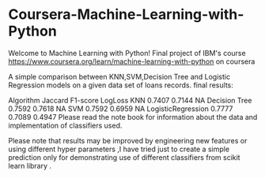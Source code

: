 # Coursera-Machine-Learning-with-Python
Welcome to Machine Learning with Python! 
Final project of IBM's course https://www.coursera.org/learn/machine-learning-with-python on coursera

A simple comparison between KNN,SVM,Decision Tree and Logistic Regression models on a given data set of loans records. final results:

Algorithm	Jaccard	F1-score	LogLoss
KNN	0.7407	0.7144	NA
Decision Tree	0.7592	0.7618	NA
SVM	0.7592	0.6959	NA
LogisticRegression	0.7777	0.7089	0.4947
Please read the note book for information about the data and implementation of classifiers used.

Please note that results may be improved by engineering new features or using different hyper parameters ,I have tried just to create a simple prediction only for demonstrating use of different classifiers from scikit learn library .

